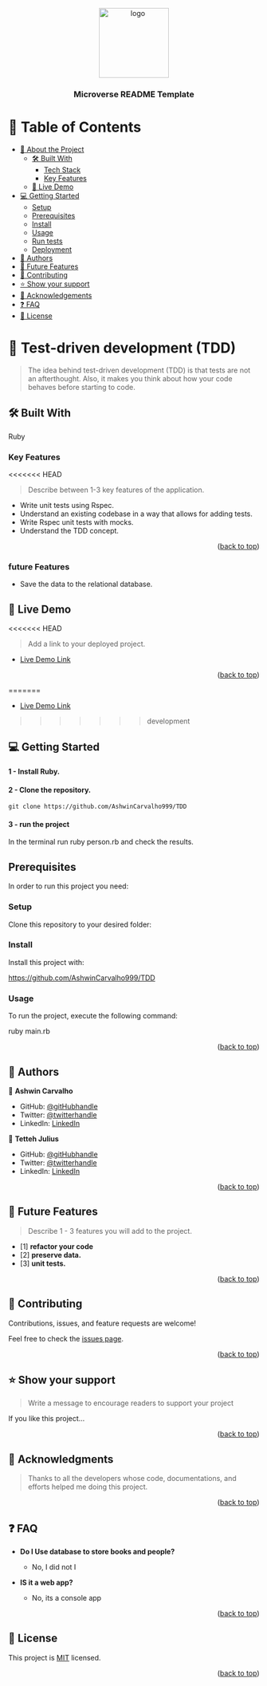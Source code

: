 <a name="readme-top"></a>



<div align="center">

  <img src="murple_logo.png" alt="logo" width="140"  height="auto" />
  <br/>

  <h3><b>Microverse README Template</b></h3>

</div>

<!-- TABLE OF CONTENTS -->

# 📗 Table of Contents

- [📖 About the Project](#about-project)
  - [🛠 Built With](#built-with)
    - [Tech Stack](#tech-stack)
    - [Key Features](#key-features)
  - [🚀 Live Demo](#live-demo)
- [💻 Getting Started](#getting-started)
  - [Setup](#setup)
  - [Prerequisites](#prerequisites)
  - [Install](#install)
  - [Usage](#usage)
  - [Run tests](#run-tests)
  - [Deployment](#triangular_flag_on_post-deployment)
- [👥 Authors](#authors)
- [🔭 Future Features](#future-features)
- [🤝 Contributing](#contributing)
- [⭐️ Show your support](#support)
- [🙏 Acknowledgements](#acknowledgements)
- [❓ FAQ](#faq)
- [📝 License](#license)

<!-- PROJECT DESCRIPTION -->

# 📖 Test-driven development (TDD)
<a name="about-project"></a>

> The idea behind test-driven development (TDD) is that tests are not an afterthought. Also, it makes you think about how your code behaves before starting to code.

## 🛠 Built With <a name="built-with">
Ruby</a>

<!-- Features -->

### Key Features <a name="key-features"></a>

<<<<<<< HEAD
> Describe between 1-3 key features of the application.

- Write unit tests using Rspec.
- Understand an existing codebase in a way that allows for adding tests.
- Write Rspec unit tests with mocks.
- Understand the TDD concept.


<p align="right">(<a href="#readme-top">back to top</a>)</p>

### future Features <a name="future-features"></a>

- Save the data to the relational database.

<!-- LIVE DEMO -->

## 🚀 Live Demo <a name="live-demo"></a>
<<<<<<< HEAD

> Add a link to your deployed project.

- [Live Demo Link]()

<p align="right">(<a href="#readme-top">back to top</a>)</p>

=======
- [Live Demo Link]()
>>>>>>> development
<!-- GETTING STARTED -->

## 💻 Getting Started <a name="getting-started"></a>

> 
#### 1 - Install Ruby.

#### 2 - Clone the repository.
```
git clone https://github.com/AshwinCarvalho999/TDD
```

#### 3 - run the project
In the terminal run ruby person.rb and check the results.


## Prerequisites

In order to run this project you need:

### Setup

Clone this repository to your desired folder:

### Install

Install this project with:

https://github.com/AshwinCarvalho999/TDD
### Usage

To run the project, execute the following command:

ruby main.rb

<p align="right">(<a href="#readme-top">back to top</a>)</p>

<!-- AUTHORS -->

## 👥 Authors <a name="authors"></a>

👤 **Ashwin Carvalho**

- GitHub: [@gitHubhandle](https://github.com/AshwinCarvalho999)
- Twitter: [@twitterhandle](https://twitter.com)
- LinkedIn: [LinkedIn](https://www.linkedin.com/in/ashwin-carvalho-5426701b1/)

👤 **Tetteh Julius**

- GitHub: [@gitHubhandle](https://github.com/j-tee)
- Twitter: [@twitterhandle](https://twitter.com/JuliusTee)
- LinkedIn: [LinkedIn](https://www.linkedin.com/in/julius-tetteh/)

<p align="right">(<a href="#readme-top">back to top</a>)</p>

<!-- FUTURE FEATURES -->

## 🔭 Future Features <a name="future-features"></a>

> Describe 1 - 3 features you will add to the project.

- [1] **refactor your code**
- [2] **preserve data.**
- [3] **unit tests.**

<p align="right">(<a href="#readme-top">back to top</a>)</p>

<!-- CONTRIBUTING -->

## 🤝 Contributing <a name="contributing"></a>

Contributions, issues, and feature requests are welcome!

Feel free to check the [issues page](../../issues/).

<p align="right">(<a href="#readme-top">back to top</a>)</p>

<!-- SUPPORT -->

## ⭐️ Show your support <a name="support"></a>

> Write a message to encourage readers to support your project

If you like this project...

<p align="right">(<a href="#readme-top">back to top</a>)</p>

<!-- ACKNOWLEDGEMENTS -->

## 🙏 Acknowledgments <a name="acknowledgements"></a>

 > Thanks to all the developers whose code, documentations, and efforts helped me doing this project.


<p align="right">(<a href="#readme-top">back to top</a>)</p>

<!-- FAQ (optional) -->

## ❓ FAQ <a name="faq"></a>


- **Do I Use database to store books and people?**

  - No, I did not I 

- **IS it a web app?**

  - No, its a console app

<p align="right">(<a href="#readme-top">back to top</a>)</p>

<!-- LICENSE -->

## 📝 License <a name="license"></a>

This project is [MIT](./LICENSE) licensed.
<p align="right">(<a href="#readme-top">back to top</a>)</p>
